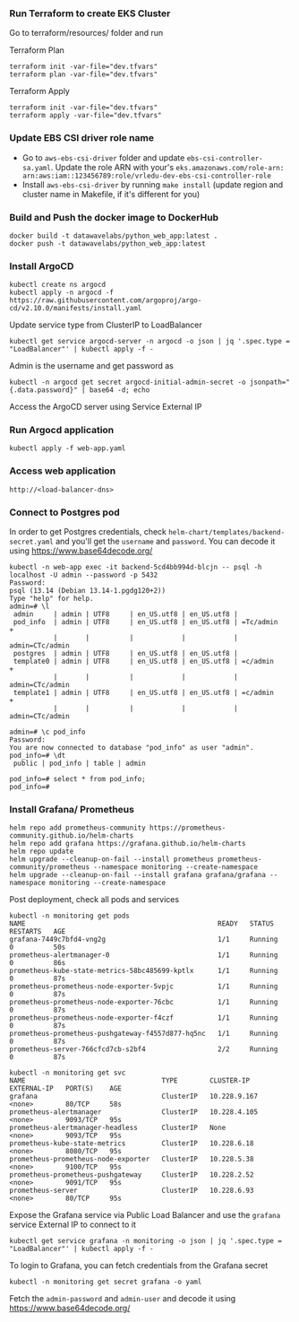 ### Run Terraform to create EKS Cluster

Go to terraform/resources/ folder and run 

Terraform Plan
```
terraform init -var-file="dev.tfvars"
terraform plan -var-file="dev.tfvars"
```

Terraform Apply
```
terraform init -var-file="dev.tfvars"
terraform apply -var-file="dev.tfvars"
```

### Update EBS CSI driver role name

- Go to `aws-ebs-csi-driver` folder and update `ebs-csi-controller-sa.yaml`. Update the role ARN with your's `eks.amazonaws.com/role-arn: arn:aws:iam::123456789:role/vrledu-dev-ebs-csi-controller-role`
- Install `aws-ebs-csi-driver` by running `make install` (update region and cluster name in Makefile, if it's different for you)

### Build and Push the docker image to DockerHub

```
docker build -t datawavelabs/python_web_app:latest .
docker push -t datawavelabs/python_web_app:latest
```

### Install ArgoCD 

```
kubectl create ns argocd
kubectl apply -n argocd -f https://raw.githubusercontent.com/argoproj/argo-cd/v2.10.0/manifests/install.yaml
```

Update service type from ClusterIP to LoadBalancer
```
kubectl get service argocd-server -n argocd -o json | jq '.spec.type = "LoadBalancer"' | kubectl apply -f -
```

Admin is the username and get password as
```
kubectl -n argocd get secret argocd-initial-admin-secret -o jsonpath="{.data.password}" | base64 -d; echo
```

Access the ArgoCD server using Service External IP

### Run Argocd application

```
kubectl apply -f web-app.yaml
```

### Access web application 

```
http://<load-balancer-dns>
```

### Connect to Postgres pod

In order to get Postgres credentials, check `helm-chart/templates/backend-secret.yaml` and you'll get the `username` and `password`. You can decode it using https://www.base64decode.org/

```
kubectl -n web-app exec -it backend-5cd4bb994d-blcjn -- psql -h localhost -U admin --password -p 5432
Password:
psql (13.14 (Debian 13.14-1.pgdg120+2))
Type "help" for help.
admin=# \l
 admin     | admin | UTF8     | en_US.utf8 | en_US.utf8 |
 pod_info  | admin | UTF8     | en_US.utf8 | en_US.utf8 | =Tc/admin        +
           |       |          |            |            | admin=CTc/admin
 postgres  | admin | UTF8     | en_US.utf8 | en_US.utf8 |
 template0 | admin | UTF8     | en_US.utf8 | en_US.utf8 | =c/admin         +
           |       |          |            |            | admin=CTc/admin
 template1 | admin | UTF8     | en_US.utf8 | en_US.utf8 | =c/admin         +
           |       |          |            |            | admin=CTc/admin

admin=# \c pod_info
Password:
You are now connected to database "pod_info" as user "admin".
pod_info=# \dt
 public | pod_info | table | admin

pod_info=# select * from pod_info;
pod_info=#
```

### Install Grafana/ Prometheus

```
helm repo add prometheus-community https://prometheus-community.github.io/helm-charts
helm repo add grafana https://grafana.github.io/helm-charts
helm repo update
helm upgrade --cleanup-on-fail --install prometheus prometheus-community/prometheus --namespace monitoring --create-namespace
helm upgrade --cleanup-on-fail --install grafana grafana/grafana --namespace monitoring --create-namespace
```

Post deployment, check all pods and services

```
kubectl -n monitoring get pods
NAME                                                READY   STATUS    RESTARTS   AGE
grafana-7449c7bfd4-vng2g                            1/1     Running   0          50s
prometheus-alertmanager-0                           1/1     Running   0          86s
prometheus-kube-state-metrics-58bc485699-kptlx      1/1     Running   0          87s
prometheus-prometheus-node-exporter-5vpjc           1/1     Running   0          87s
prometheus-prometheus-node-exporter-76cbc           1/1     Running   0          87s
prometheus-prometheus-node-exporter-f4czf           1/1     Running   0          87s
prometheus-prometheus-pushgateway-f4557d877-hq5nc   1/1     Running   0          87s
prometheus-server-766cfcd7cb-s2bf4                  2/2     Running   0          87s

kubectl -n monitoring get svc 
NAME                                  TYPE        CLUSTER-IP     EXTERNAL-IP   PORT(S)    AGE
grafana                               ClusterIP   10.228.9.167   <none>        80/TCP     58s
prometheus-alertmanager               ClusterIP   10.228.4.105   <none>        9093/TCP   95s
prometheus-alertmanager-headless      ClusterIP   None           <none>        9093/TCP   95s
prometheus-kube-state-metrics         ClusterIP   10.228.6.18    <none>        8080/TCP   95s
prometheus-prometheus-node-exporter   ClusterIP   10.228.5.38    <none>        9100/TCP   95s
prometheus-prometheus-pushgateway     ClusterIP   10.228.2.52    <none>        9091/TCP   95s
prometheus-server                     ClusterIP   10.228.6.93    <none>        80/TCP     95s
```

Expose the Grafana service via Public Load Balancer and use the `grafana` service External IP to connect to it
```
kubectl get service grafana -n monitoring -o json | jq '.spec.type = "LoadBalancer"' | kubectl apply -f -
```

To login to Grafana, you can fetch credentials from the Grafana secret

```
kubectl -n monitoring get secret grafana -o yaml
```

Fetch the `admin-password` and `admin-user` and decode it using https://www.base64decode.org/